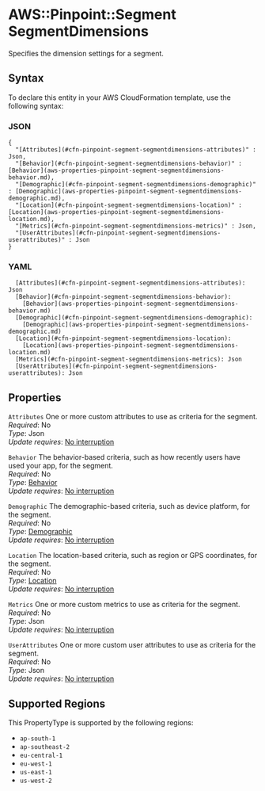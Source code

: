 # AWS::Pinpoint::Segment SegmentDimensions<a name="aws-properties-pinpoint-segment-segmentdimensions"></a>

Specifies the dimension settings for a segment\.

## Syntax<a name="aws-properties-pinpoint-segment-segmentdimensions-syntax"></a>

To declare this entity in your AWS CloudFormation template, use the following syntax:

### JSON<a name="aws-properties-pinpoint-segment-segmentdimensions-syntax.json"></a>

```
{
  "[Attributes](#cfn-pinpoint-segment-segmentdimensions-attributes)" : Json,
  "[Behavior](#cfn-pinpoint-segment-segmentdimensions-behavior)" : [Behavior](aws-properties-pinpoint-segment-segmentdimensions-behavior.md),
  "[Demographic](#cfn-pinpoint-segment-segmentdimensions-demographic)" : [Demographic](aws-properties-pinpoint-segment-segmentdimensions-demographic.md),
  "[Location](#cfn-pinpoint-segment-segmentdimensions-location)" : [Location](aws-properties-pinpoint-segment-segmentdimensions-location.md),
  "[Metrics](#cfn-pinpoint-segment-segmentdimensions-metrics)" : Json,
  "[UserAttributes](#cfn-pinpoint-segment-segmentdimensions-userattributes)" : Json
}
```

### YAML<a name="aws-properties-pinpoint-segment-segmentdimensions-syntax.yaml"></a>

```
  [Attributes](#cfn-pinpoint-segment-segmentdimensions-attributes): Json
  [Behavior](#cfn-pinpoint-segment-segmentdimensions-behavior): 
    [Behavior](aws-properties-pinpoint-segment-segmentdimensions-behavior.md)
  [Demographic](#cfn-pinpoint-segment-segmentdimensions-demographic): 
    [Demographic](aws-properties-pinpoint-segment-segmentdimensions-demographic.md)
  [Location](#cfn-pinpoint-segment-segmentdimensions-location): 
    [Location](aws-properties-pinpoint-segment-segmentdimensions-location.md)
  [Metrics](#cfn-pinpoint-segment-segmentdimensions-metrics): Json
  [UserAttributes](#cfn-pinpoint-segment-segmentdimensions-userattributes): Json
```

## Properties<a name="aws-properties-pinpoint-segment-segmentdimensions-properties"></a>

`Attributes`  <a name="cfn-pinpoint-segment-segmentdimensions-attributes"></a>
One or more custom attributes to use as criteria for the segment\.  
*Required*: No  
*Type*: Json  
*Update requires*: [No interruption](https://docs.aws.amazon.com/AWSCloudFormation/latest/UserGuide/using-cfn-updating-stacks-update-behaviors.html#update-no-interrupt)

`Behavior`  <a name="cfn-pinpoint-segment-segmentdimensions-behavior"></a>
The behavior\-based criteria, such as how recently users have used your app, for the segment\.  
*Required*: No  
*Type*: [Behavior](aws-properties-pinpoint-segment-segmentdimensions-behavior.md)  
*Update requires*: [No interruption](https://docs.aws.amazon.com/AWSCloudFormation/latest/UserGuide/using-cfn-updating-stacks-update-behaviors.html#update-no-interrupt)

`Demographic`  <a name="cfn-pinpoint-segment-segmentdimensions-demographic"></a>
The demographic\-based criteria, such as device platform, for the segment\.  
*Required*: No  
*Type*: [Demographic](aws-properties-pinpoint-segment-segmentdimensions-demographic.md)  
*Update requires*: [No interruption](https://docs.aws.amazon.com/AWSCloudFormation/latest/UserGuide/using-cfn-updating-stacks-update-behaviors.html#update-no-interrupt)

`Location`  <a name="cfn-pinpoint-segment-segmentdimensions-location"></a>
The location\-based criteria, such as region or GPS coordinates, for the segment\.  
*Required*: No  
*Type*: [Location](aws-properties-pinpoint-segment-segmentdimensions-location.md)  
*Update requires*: [No interruption](https://docs.aws.amazon.com/AWSCloudFormation/latest/UserGuide/using-cfn-updating-stacks-update-behaviors.html#update-no-interrupt)

`Metrics`  <a name="cfn-pinpoint-segment-segmentdimensions-metrics"></a>
One or more custom metrics to use as criteria for the segment\.  
*Required*: No  
*Type*: Json  
*Update requires*: [No interruption](https://docs.aws.amazon.com/AWSCloudFormation/latest/UserGuide/using-cfn-updating-stacks-update-behaviors.html#update-no-interrupt)

`UserAttributes`  <a name="cfn-pinpoint-segment-segmentdimensions-userattributes"></a>
One or more custom user attributes to use as criteria for the segment\.  
*Required*: No  
*Type*: Json  
*Update requires*: [No interruption](https://docs.aws.amazon.com/AWSCloudFormation/latest/UserGuide/using-cfn-updating-stacks-update-behaviors.html#update-no-interrupt)

## Supported Regions

This PropertyType is supported by the following regions:

- `ap-south-1`
- `ap-southeast-2`
- `eu-central-1`
- `eu-west-1`
- `us-east-1`
- `us-west-2`
